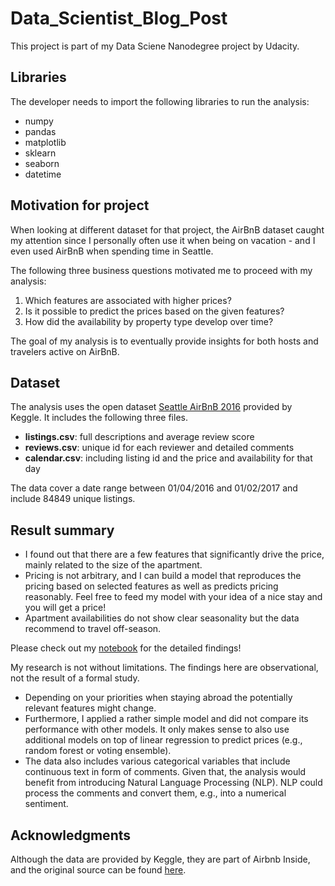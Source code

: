 # Data_Scientist_Blog_Post

This project is part of my Data Sciene Nanodegree project by Udacity.

## Libraries
The developer needs to import the following libraries to run the analysis:
- numpy 
- pandas 
- matplotlib
- sklearn
- seaborn 
- datetime

## Motivation for project
When looking at different dataset for that project, the AirBnB dataset caught my attention since I personally often use it when being on vacation - and I even used AirBnB when spending time in Seattle.

The following three business questions motivated me to proceed with my analysis:

1. Which features are associated with higher prices?
2. Is it possible to predict the prices based on the given features?
3. How did the availability by property type develop over time?

The goal of my analysis is to eventually provide insights for both hosts and travelers active on AirBnB.

## Dataset
The analysis uses the open dataset [Seattle AirBnB 2016](https://www.kaggle.com/datasets/airbnb/seattle) provided by Keggle. It includes the following three files.

- **listings.csv**: full descriptions and average review score
- **reviews.csv**: unique id for each reviewer and detailed comments
- **calendar.csv**: including listing id and the price and availability for that day

The data cover a date range between 01/04/2016 and 01/02/2017 and include 84849 unique listings. 

## Result summary

- I found out that there are a few features that significantly drive the price, mainly related to the size of the apartment.
- Pricing is not arbitrary, and I can build a model that reproduces the pricing based on selected features as well as predicts pricing reasonably. Feel free to feed my model with your idea of a nice stay and you will get a price!
- Apartment availabilities do not show clear seasonality but the data recommend to travel off-season.

Please check out my [notebook](https://github.com/nikextens/Data_Scientist_Blog_Post/blob/main/Udacity_Data_Scientist_Project1.ipynb) for the detailed findings!

My research is not without limitations. The findings here are observational, not the result of a formal study. 
- Depending on your priorities when staying abroad the potentially relevant features might change. 
- Furthermore, I applied a rather simple model and did not compare its performance with other models. It only makes sense to also use additional models on top of linear regression to predict prices (e.g., random forest or voting ensemble).
- The data also includes various categorical variables that include continuous text in form of comments. Given that, the analysis would benefit from introducing Natural Language Processing (NLP). NLP could process the comments and convert them, e.g., into a numerical sentiment.

## Acknowledgments
Although the data are provided by Keggle, they are part of Airbnb Inside, and the original source can be found [here](http://insideairbnb.com/get-the-data/).
